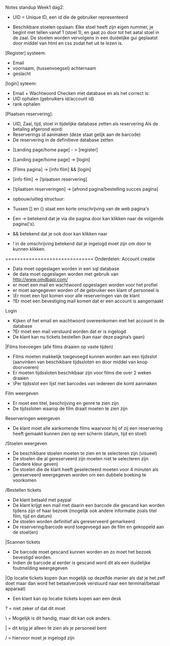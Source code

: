 
Notes standup Week1 dag2:

- UID = Unique ID, een id die de gebruiker representeerd

- Beschikbare stoelen opslaan:
Elke stoel heeft zijn eigen nummer, je begint met tellen vanaf 1 (stoel 1), en gaat zo door tot het aatal stoel in de zaal.
De stoelen worden vervolgens in een duidelijke gui geplaatst door middel van html en css zodat het uit te lezen is.

[Register] systeem:
* Email
* voornaam, (tussenvoegsel) achternaam
* geslacht

[login] syteem:
* Email + Wachtwoord
Checken met database en als het correct is:
* UID ophalen (gebruikers id/account id)
* rank ophalen

[Plaatsen reservering]:
* UID, Zaal, tijd, stoel in tijdelijke database zetten als reservering
Als de betaling afgerond word:
* Reserverings id aanmaken (deze staat gelijk aan de barcode)
* De reservering in de definitieve database zetten

- [Landing page/home page] - > [register]
- [Landing page/home page] -> [login]
- [Films pagina] -> [info film] && [login]
- [info film] -> [!plaatsen reservering]
- [!plaatsen reserveringen] -> [afrond pagina/bestelling succes pagina]


- opbouw/uitleg structuur:
- Tussen [] en {} staat een korte omschrijving van de web pagina's
- Een -> betekend dat je via die pagina door kan klikken naar de volgende pagina('s).
- && betekend dat je ook door kan klikken naar
- ! in de omschrijving betekend dat je ingelogd moet zijn om door te kunnen klikken.




==============================
Onderdelen:
Account creatie
   *	Data moet opgeslagen worden in een sql database
   * de data moet opgeslagen worden met gebruik van http://www.omdbapi.com/
   *	er moet een mail en wachtwoord opgeslagen worden voor het profiel
   * er moet aangegeven worden of de gebruiker een klant of personeel is
   *	\Er moet een lijst komen voor alle reserveringen van de klant
   *	?Er moet een bevestiging mail komen dat er een account is aangemaakt

Login
   *	Kijken of het email en wachtwoord overeenkomen met het account in de database
   *	?Er moet een mail verstuurd worden dat er is ingelogd
   *	De klant kan nu tickets bestellen (kan naar deze pagina’s gaan)

|Films toevoegen (alle films draaien op vaste tijden)
   *	Films moeten makkelijk toegevoegd kunnen worden aan een tijdsslot (aanvinken van beschikbare tijdssloten en door middel van knop doorvoeren)
   *	Er moeten tijdssloten beschikbaar zijn voor films die over 2 weken draaien
   *	\Per tijdsslot een lijst met barcodes van iedereen die komt aanmaken

Film weergeven
   *	Er moet een titel, beschrijving en genre te zien zijn
   *	De tijdssloten waarop de film draait moeten te zien zijn

Reserveringen weergeven
   *	De klant moet alle aankomende films waarvoor hij of zij een reservering heeft gemaakt kunnen zien op een scherm (datum, tijd en stoel)

/Stoelen weergeven
   * De beschikbare stoelen moeten te zien en te selecteren zijn (visueel)
   *	De stoelen die al gereserveerd zijn moeten niet te selecteren zijn (\andere kleur geven)
   *	De stoelen die de klant heeft geselecteerd moeten voor 4 minuten als gereserveerd weergegeven worden om een dubbele boeking te voorkomen

/Bestellen tickets
   *	De klant betaald met paypal
   *	De klant krijgt een mail met daarin een barcode die gescand kan worden tijdens zijn of haar bezoek (mogelijk ook andere informatie zoals titel film, tijd en datum)
   *	De stoelen worden definitief als gereserveerd gemarkeerd
   *	De reservering/barcode word toegevoegd aan de film en gekoppeld aan de stoel(en)

|Scannen tickets
   * De barcode moet gescand kunnen worden en zo moet het bezoek bevestigd worden.
   * Indien de barcode al eerder is gescand word dit als een duidelijke foutmelding weergegeven

|Op locatie tickets kopen (kan mogelijk op dezelfde manier als dat je het zelf doet maar dan word het betaalverzoek verstuurd naar een terminal/betaal apparaat)
   *	Een klant kan op locatie tickets kopen aan een desk


? = niet zeker of dat dit moet

\ = Mogelijk is dit handig, maar dit kan ook anders.

| = dit krijg je alleen te zien als je personeel bent

/ = hiervoor moet je ingelogd zijn
